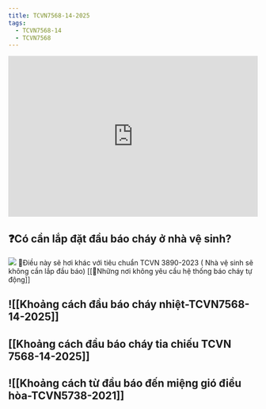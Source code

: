 ```yaml
---
title: TCVN7568-14-2025
tags:
  - TCVN7568-14
  - TCVN7568
---
```

<div style="position:relative;padding-top:max(60%,324px);width:100%;height:0;"><iframe style="position:absolute;border:none;width:100%;height:100%;left:0;top:0;" src="https://online.fliphtml5.com/ntjwsz/vyuf/"  seamless="seamless" scrolling="no" frameborder="0" allowtransparency="true" allowfullscreen="true" ></iframe></div>



## ❓Có cần lắp đặt đầu báo cháy ở nhà vệ sinh?
![](https://res.cloudinary.com/dcqf82eor/image/upload/f_auto/v1750743276/kysudienvn/upm5ynabhznbkqlu2nmb.png)
🚦Điều này sẽ hơi khác với tiêu chuẩn TCVN 3890-2023 ( Nhà vệ sinh sẽ không cần lắp đầu báo)
[[🚩Những nơi không yêu cầu hệ thống báo cháy tự động]]




## ![[Khoảng cách đầu báo cháy nhiệt-TCVN7568-14-2025]]

## [[Khoảng cách đầu báo cháy tia chiếu TCVN 7568-14-2025]]

## ![[Khoảng cách từ đầu báo đến miệng gió điều hòa-TCVN5738-2021]]
